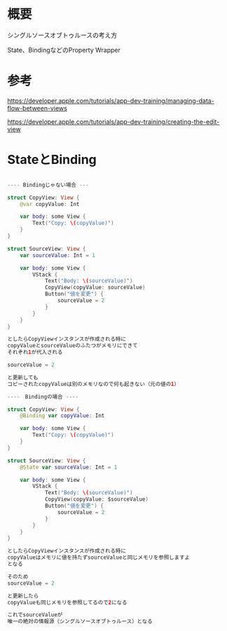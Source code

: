 # 概要

シングルソースオブトゥルースの考え方

State、BindingなどのProperty Wrapper

# 参考

https://developer.apple.com/tutorials/app-dev-training/managing-data-flow-between-views

https://developer.apple.com/tutorials/app-dev-training/creating-the-edit-view

# StateとBinding
```swift

---- Bindingじゃない場合 ---

struct CopyView: View {
    @var copyValue: Int

    var body: some View {
        Text("Copy: \(copyValue)")
    }
}

struct SourceView: View {
    var sourceValue: Int = 1

    var body: some View {
        VStack {
            Text("Body: \(sourceValue)")
            CopyView(copyValue: sourceValue)
            Button("値を変更") {
                sourceValue = 2
            }
        }
    }
}

としたらCopyViewインスタンスが作成される時に
copyValueとsourceValueのふたつがメモリにできて
それぞれ1が代入される

sourceValue = 2

と更新しても
コピーされたcopyValueは別のメモリなので何も起きない（元の値の1）

----　Bindingの場合 ----

struct CopyView: View {
    @Binding var copyValue: Int

    var body: some View {
        Text("Copy: \(copyValue)")
    }
}

struct SourceView: View {
    @State var sourceValue: Int = 1

    var body: some View {
        VStack {
            Text("Body: \(sourceValue)")
            CopyView(copyValue: $sourceValue)
            Button("値を変更") {
                sourceValue = 2
            }
        }
    }
}

としたらCopyViewインスタンスが作成される時に
copyValueはメモリに値を持たずsourceValueと同じメモリを参照しますよ
となる

そのため
sourceValue = 2

と更新したら
copyValueも同じメモリを参照してるので2になる

これでsourceValueが
唯一の絶対の情報源（シングルソースオブトゥルース）となる
```

